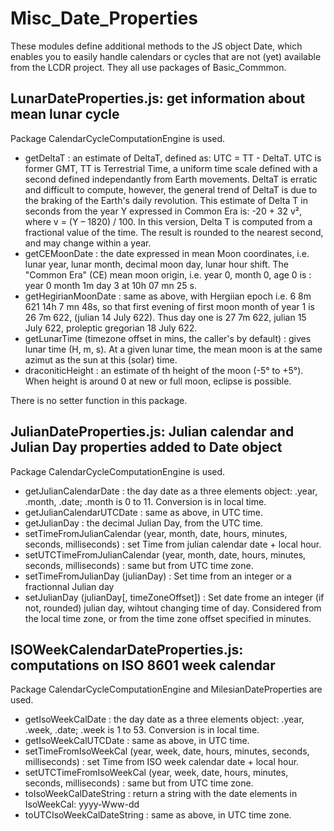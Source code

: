 # Misc_Date_Properties
These modules define additional methods to the JS object Date, 
which enables you to easily handle calendars or cycles that are not (yet) available from the LCDR project.
They all use packages of Basic_Commmon.

## LunarDateProperties.js: get information about mean lunar cycle
Package CalendarCycleComputationEngine is used.
* getDeltaT : an estimate of DeltaT, defined as: UTC = TT - DeltaT. UTC is former GMT, 
TT is Terrestrial Time, a uniform time scale defined with a second defined independantly from Earth movements.
DeltaT is erratic and difficult to compute, however, the general trend of DeltaT is due to the braking  of the Earth's daily revolution.
This estimate of Delta T in seconds from the year Y expressed in Common Era is: -20 + 32 v², where v = (Y – 1820) / 100. 
In this version, Delta T is computed from a fractional value of the time. 
The result is rounded to the nearest second, and may change within a year.
* getCEMoonDate : the date expressed in mean Moon coordinates, i.e. lunar year, lunar month, decimal moon day, lunar hour shift. 
The "Common Era" (CE) mean moon origin, i.e. year 0, month 0, age 0 is : year 0 month 1m day 3 at 10h 07 mn 25 s. 
* getHegirianMoonDate : same as above, with Hergiian epoch i.e. 6 8m 621 14h 7 mn 48s, 
so that first evening of first moon month of year 1 is 26 7m 622, (julian 14 July 622).
Thus day one is 27 7m 622, julian 15 July 622, proleptic gregorian 18 July 622.
* getLunarTime (timezone offset in mins, the caller's by default) : gives lunar time (H, m, s). 
At a given lunar time, the mean moon is at the same azimut as the sun at this (solar) time.
* draconiticHeight : an estimate of th height of the moon (-5° to +5°). When height is around 0 at new or full moon, eclipse is possible.

There is no setter function in this package.
  
## JulianDateProperties.js: Julian calendar and Julian Day properties added to Date object
Package CalendarCycleComputationEngine is used.
* getJulianCalendarDate : the day date as a three elements object: .year, .month, .date; .month is 0 to 11. Conversion is in local time.
* getJulianCalendarUTCDate : same as above, in UTC time.
* getJulianDay : the decimal Julian Day, from the UTC time.
* setTimeFromJulianCalendar (year, month, date, hours, minutes, seconds, milliseconds) : set Time from julian calendar date + local hour.
* setUTCTimeFromJulianCalendar (year, month, date, hours, minutes, seconds, milliseconds) : same but from UTC time zone.
* setTimeFromJulianDay (julianDay) : Set time from an integer or a fractionnal Julian day
* setJulianDay (julianDay[, timeZoneOffset]) : Set date frome an integer (if not, rounded) julian day, wihtout changing time of day. Considered from the local time zone, or from the time zone offset specified in minutes.

## ISOWeekCalendarDateProperties.js: computations on ISO 8601 week calendar
Package CalendarCycleComputationEngine and MilesianDateProperties are used.
* getIsoWeekCalDate : the day date as a three elements object: .year, .week, .date; .week is 1 to 53. Conversion is in local time.
* getIsoWeekCalUTCDate : same as above, in UTC time.
* setTimeFromIsoWeekCal (year, week, date, hours, minutes, seconds, milliseconds) : set Time from ISO week calendar date + local hour.
* setUTCTimeFromIsoWeekCal (year, week, date, hours, minutes, seconds, milliseconds) : same but from UTC time zone.
* toIsoWeekCalDateString : return a string with the date elements in IsoWeekCal: yyyy-Www-dd
* toUTCIsoWeekCalDateString : same as above, in UTC time zone.
